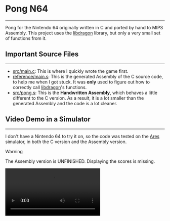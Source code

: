 # Pong N64
---

Pong for the Nintendo 64 originally written in C and ported by hand to MIPS Assembly.
This project uses the [libdragon](https://libdragon.dev/) library, but only a very small set of functions from it.

## Important Source Files
---

- [src/main.c](./src/main.c): This is where I quickly wrote the game first.
- [reference/main.s](./reference/main.s): This is the generated Assembly of the C source code, to help me when I got stuck. It was **only** used to figure out how to correctly call [libdragon](https://libdragon.dev/)'s functions.
- [src/pong.s](./src/pong.s): This is the **Handwritten Assembly**, which behaves a little different to the C version. As a result, it is a lot smaller than the generated Assembly and the code is a lot cleaner.

## Video Demo in a Simulator
---

I don't have a Nintendo 64 to try it on, so the code was tested on the [Ares](https://ares-emu.net/) simulator, in both the C version and the Assembly version.

> [!WARNING]
> The Assembly version is UNFINISHED. Displaying the scores is missing.

![Unfinished Assembly Version Video](./videos/pong-asm-unfinished.mp4)
